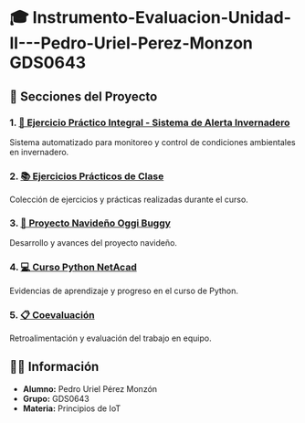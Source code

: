 # 🎓 Instrumento-Evaluacion-Unidad-ll---Pedro-Uriel-Perez-Monzon GDS0643

## 📂 Secciones del Proyecto

### 1. [🌱 Ejercicio Práctico Integral - Sistema de Alerta Invernadero](https://github.com/Pedro-Uriel-Perez/Instrumento-Evaluacion-Unidad-ll---Pedro-Uriel-Perez-Monzon/blob/main/Ejercicio_Practico_Integral/Sistema%20de%20Alerta%20de%20Temperatura%20y%20Humedad%20en%20Invernadero.md)
Sistema automatizado para monitoreo y control de condiciones ambientales en invernadero.

### 2. [📚 Ejercicios Prácticos de Clase](https://github.com/Pedro-Uriel-Perez/Instrumento-Evaluacion-Unidad-ll---Pedro-Uriel-Perez-Monzon/blob/main/Ejercicios_Clase/EvidenciaEjercicios.md)
Colección de ejercicios y prácticas realizadas durante el curso.

### 3. [🎄 Proyecto Navideño Oggi Buggy](https://github.com/Pedro-Uriel-Perez/Instrumento-Evaluacion-Unidad-ll---Pedro-Uriel-Perez-Monzon/blob/main/Proyecto_Navide%C3%B1o/AvanceProyecto.md)
Desarrollo y avances del proyecto navideño.

### 4. [💻 Curso Python NetAcad](https://github.com/Pedro-Uriel-Perez/Instrumento-Evaluacion-Unidad-ll---Pedro-Uriel-Perez-Monzon/blob/main/Curso_Python_NetAcad/EvidenciasDeCurso.md)
Evidencias de aprendizaje y progreso en el curso de Python.

### 5. [📋 Coevaluación](https://github.com/Pedro-Uriel-Perez/Instrumento-Evaluacion-Unidad-ll---Pedro-Uriel-Perez-Monzon/blob/main/Coevaluaci%C3%B3n/Coevaluaci%C3%B3n.md)
Retroalimentación y evaluación del trabajo en equipo.

## 👨‍💻 Información
- **Alumno:** Pedro Uriel Pérez Monzón
- **Grupo:** GDS0643
- **Materia:** Principios de IoT

